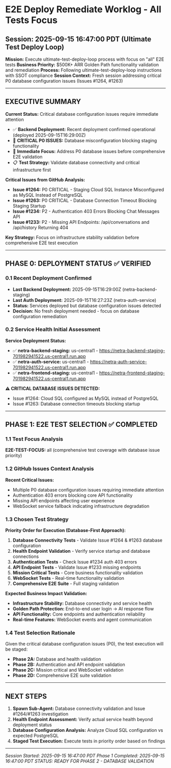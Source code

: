 # E2E Deploy Remediate Worklog - All Tests Focus
## Session: 2025-09-15 16:47:00 PDT (Ultimate Test Deploy Loop)

**Mission:** Execute ultimate-test-deploy-loop process with focus on "all" E2E tests
**Business Priority:** $500K+ ARR Golden Path functionality validation and remediation
**Process:** Following ultimate-test-deploy-loop instructions with SSOT compliance
**Session Context:** Fresh session addressing critical P0 database configuration issues (Issues #1264, #1263)

---

## EXECUTIVE SUMMARY

**Current Status:** Critical database configuration issues require immediate attention
- ✅ **Backend Deployment:** Recent deployment confirmed operational (deployed 2025-09-15T16:29:00Z)
- 🚨 **CRITICAL P0 ISSUES:** Database misconfiguration blocking staging functionality
- 🔧 **Immediate Focus:** Address P0 database issues before comprehensive E2E validation
- 📋 **Test Strategy:** Validate database connectivity and critical infrastructure first

**Critical Issues from GitHub Analysis:**
- **Issue #1264:** P0 CRITICAL - Staging Cloud SQL Instance Misconfigured as MySQL Instead of PostgreSQL
- **Issue #1263:** P0 CRITICAL - Database Connection Timeout Blocking Staging Startup
- **Issue #1234:** P2 - Authentication 403 Errors Blocking Chat Messages API
- **Issue #1233:** P2 - Missing API Endpoints: /api/conversations and /api/history Returning 404

**Key Strategy:** Focus on infrastructure stability validation before comprehensive E2E test execution

---

## PHASE 0: DEPLOYMENT STATUS ✅ VERIFIED

### 0.1 Recent Deployment Confirmed
- **Last Backend Deployment:** 2025-09-15T16:29:00Z (netra-backend-staging)
- **Last Auth Deployment:** 2025-09-15T16:27:23Z (netra-auth-service)
- **Status:** Services deployed but database configuration issues detected
- **Decision:** No fresh deployment needed - focus on database configuration remediation

### 0.2 Service Health Initial Assessment
**Service Deployment Status:**
- ✅ **netra-backend-staging:** us-central1 - https://netra-backend-staging-701982941522.us-central1.run.app
- ✅ **netra-auth-service:** us-central1 - https://netra-auth-service-701982941522.us-central1.run.app  
- ✅ **netra-frontend-staging:** us-central1 - https://netra-frontend-staging-701982941522.us-central1.run.app

**⚠️ CRITICAL DATABASE ISSUES DETECTED:**
- Issue #1264: Cloud SQL configured as MySQL instead of PostgreSQL
- Issue #1263: Database connection timeouts blocking startup

---

## PHASE 1: E2E TEST SELECTION ✅ COMPLETED

### 1.1 Test Focus Analysis
**E2E-TEST-FOCUS:** all (comprehensive test coverage with database issue priority)

### 1.2 GitHub Issues Context Analysis
**Recent Critical Issues:**
- Multiple P0 database configuration issues requiring immediate attention
- Authentication 403 errors blocking core API functionality
- Missing API endpoints affecting user experience
- WebSocket service fallback indicating infrastructure degradation

### 1.3 Chosen Test Strategy

**Priority Order for Execution (Database-First Approach):**
1. **Database Connectivity Tests** - Validate Issue #1264 & #1263 database configuration
2. **Health Endpoint Validation** - Verify service startup and database connections
3. **Authentication Tests** - Check Issue #1234 auth 403 errors
4. **API Endpoint Tests** - Validate Issue #1233 missing endpoints
5. **Mission Critical Tests** - Core business functionality validation
6. **WebSocket Tests** - Real-time functionality validation
7. **Comprehensive E2E Suite** - Full staging validation

**Expected Business Impact Validation:**
- **Infrastructure Stability:** Database connectivity and service health
- **Golden Path Protection:** End-to-end user login → AI response flow
- **API Functionality:** Core endpoints and authentication reliability
- **Real-time Features:** WebSocket events and agent communication

### 1.4 Test Selection Rationale
Given the critical database configuration issues (P0), the test execution will be staged:
- **Phase 2A:** Database and health validation
- **Phase 2B:** Authentication and API endpoint validation  
- **Phase 2C:** Mission critical and WebSocket validation
- **Phase 2D:** Comprehensive E2E suite validation

---

## NEXT STEPS

1. **Spawn Sub-Agent:** Database connectivity validation and Issue #1264/#1263 investigation
2. **Health Endpoint Assessment:** Verify actual service health beyond deployment status
3. **Database Configuration Analysis:** Analyze Cloud SQL configuration vs expected PostgreSQL
4. **Staged Test Execution:** Execute tests in priority order based on findings

---

*Session Started: 2025-09-15 16:47:00 PDT*
*Phase 1 Completed: 2025-09-15 16:47:00 PDT*
*STATUS: READY FOR PHASE 2 - DATABASE VALIDATION*